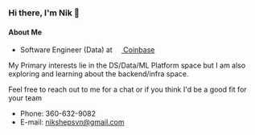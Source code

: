 
### Hi there, I'm Nik 👋

#### About Me
- Software Engineer (Data) at [<img src="https://startupstash.com/wp-content/uploads/2020/04/coinbase-logo.jpg" width="14px" /> Coinbase](https://coinbase.com)

My Primary interests lie in the DS/Data/ML Platform space but I am also exploring and learning about the backend/infra space.

Feel free to reach out to me for a chat or if you think I'd be a good fit for your team
- Phone: 360-632-9082
- E-mail: nikshepsvn@gmail.com
